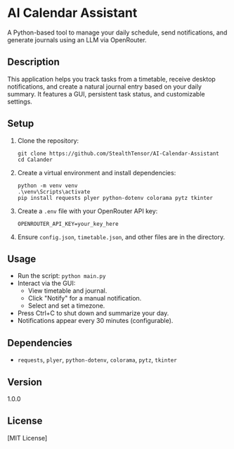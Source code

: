# AI Calendar Assistant

A Python-based tool to manage your daily schedule, send notifications, and generate journals using an LLM via OpenRouter.

## Description

This application helps you track tasks from a timetable, receive desktop notifications, and create a natural journal entry based on your daily summary. It features a GUI, persistent task status, and customizable settings.

## Setup

1. Clone the repository:

   ```
   git clone https://github.com/StealthTensor/AI-Calendar-Assistant
   cd Calander
   ```
2. Create a virtual environment and install dependencies:

   ```
   python -m venv venv
   .\venv\Scripts\activate
   pip install requests plyer python-dotenv colorama pytz tkinter
   ```
3. Create a `.env` file with your OpenRouter API key:

   ```
   OPENROUTER_API_KEY=your_key_here
   ```
4. Ensure `config.json`, `timetable.json`, and other files are in the directory.

## Usage

- Run the script: `python main.py`
- Interact via the GUI:
  - View timetable and journal.
  - Click "Notify" for a manual notification.
  - Select and set a timezone.
- Press Ctrl+C to shut down and summarize your day.
- Notifications appear every 30 minutes (configurable).

## Dependencies

- `requests`, `plyer`, `python-dotenv`, `colorama`, `pytz`, `tkinter`

## Version

1.0.0

## License

\[MIT License\]
